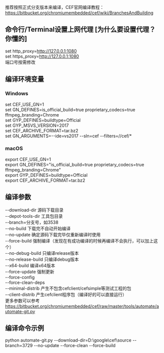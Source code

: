 推荐按照正式分支版本来编译，CEF官网编译教程：https://bitbucket.org/chromiumembedded/cef/wiki/BranchesAndBuilding

## 命令行/Terminal设置上网代理 [为什么要设置代理？你懂的]
set http_proxy=http://127.0.0.1:1080  
set https_proxy=http://127.0.0.1:1080  
端口号按需修改  

## 编译环境变量
### Windows
set CEF_USE_GN=1  
set GN_DEFINES=is_official_build=true proprietary_codecs=true ffmpeg_branding=Chrome  
set GYP_DEFINES=buildtype=Official  
set GYP_MSVS_VERSION=2017  
set CEF_ARCHIVE_FORMAT=tar.bz2  
set GN_ARGUMENTS=--ide=vs2017 --sln=cef --filters=//cef/*  
### macOS
export CEF_USE_GN=1  
export GN_DEFINES="is_official_build=true proprietary_codecs=true ffmpeg_branding=Chrome"  
export GYP_DEFINES=buildtype=Official  
export CEF_ARCHIVE_FORMAT=tar.bz2  

## 编译参数
--download-dir 源码下载目录  
--depot-tools-dir 工具包目录  
--branch=分支号，如3538  
--no-build 下载完不自动开始编译  
--no-update 确定源码下载完毕仅重新编译时使用  
--force-build 强制编译（发现在有成功编译的时候再编译不会执行，可以加上这个）  
--no-debug-build 只编译release版本  
--no-release-build 只编译debug版本  
--x64-build 编译x64版本  
--force-update 强制更新  
--force-config  
--force-clean-deps  
--minimal-distrib 产生不包含cefclient/cefsimple等测试工程的包  
--client-distrib 产生cefclient程序包（编译好的可以直接运行）  
更多参数可以参考 https://bitbucket.org/chromiumembedded/cef/raw/master/tools/automate/automate-git.py

## 编译命令示例
python automate-git.py --download-dir=D:\google\cef\source --branch=3729 --no-update --force-clean --force-build  


